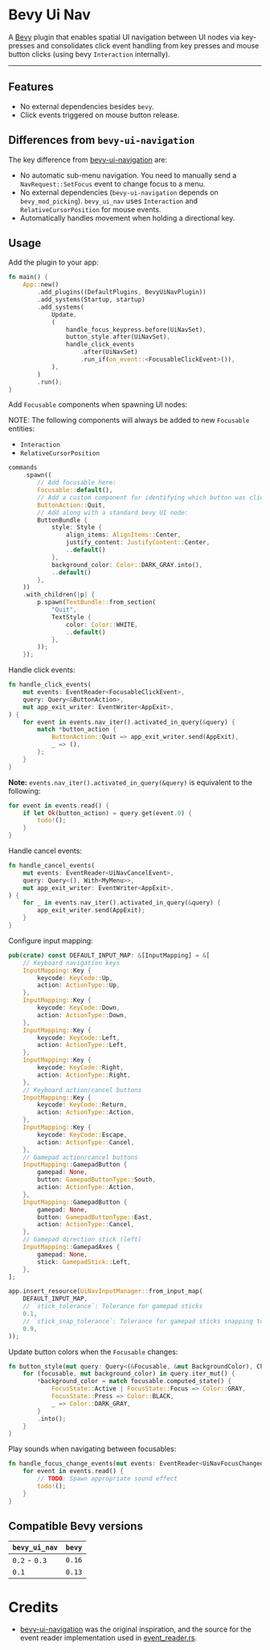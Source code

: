 # Bevy Ui Nav

A [Bevy](https://bevyengine.org/) plugin that enables spatial UI navigation between UI nodes via key-presses and
consolidates click event handling from key presses and mouse button clicks (using bevy `Interaction` internally).

---


## Features

- No external dependencies besides `bevy`.
- Click events triggered on mouse button release.

## Differences from `bevy-ui-navigation`

The key difference from [bevy-ui-navigation](https://github.com/nicopap/ui-navigation) are:

- No automatic sub-menu navigation. You need to manually send a `NavRequest::SetFocus` event to change focus to a menu.
- No external dependencies (`bevy-ui-navigation` depends on `bevy_mod_picking`). `bevy_ui_nav` uses `Interaction` and
    `RelativeCursorPosition` for mouse events.
- Automatically handles movement when holding a directional key.

## Usage

Add the plugin to your app:

```rust
fn main() {
    App::new()
        .add_plugins((DefaultPlugins, BevyUiNavPlugin))
        .add_systems(Startup, startup)
        .add_systems(
            Update,
            (
                handle_focus_keypress.before(UiNavSet),
                button_style.after(UiNavSet),
                handle_click_events
                    .after(UiNavSet)
                    .run_if(on_event::<FocusableClickEvent>()),
            ),
        )
        .run();
}
```

Add `Focusable` components when spawning UI nodes:

NOTE: The following components will always be added to new `Focusable` entities:

- `Interaction`
- `RelativeCursorPosition`

```rust
commands
    .spawn((
        // Add focusable here:
        Focusable::default(),
        // Add a custom component for identifying which button was clicked:
        ButtonAction::Quit,
        // Add along with a standard bevy UI node:
        ButtonBundle {
            style: Style {
                align_items: AlignItems::Center,
                justify_content: JustifyContent::Center,
                ..default()
            },
            background_color: Color::DARK_GRAY.into(),
            ..default()
        },
    ))
    .with_children(|p| {
        p.spawn(TextBundle::from_section(
            "Quit",
            TextStyle {
                color: Color::WHITE,
                ..default()
            },
        ));
    });
```

Handle click events:

```rust
fn handle_click_events(
    mut events: EventReader<FocusableClickEvent>,
    query: Query<&ButtonAction>,
    mut app_exit_writer: EventWriter<AppExit>,
) {
    for event in events.nav_iter().activated_in_query(&query) {
        match *button_action {
            ButtonAction::Quit => app_exit_writer.send(AppExit),
            _ => (),
        };
    }
}
```

**Note:** `events.nav_iter().activated_in_query(&query)` is equivalent to the following:

```rust
for event in events.read() {
    if let Ok(button_action) = query.get(event.0) {
        todo!();
    }
}
```

Handle cancel events:

```rust
fn handle_cancel_events(
    mut events: EventReader<UiNavCancelEvent>,
    query: Query<(), With<MyMenu>>,
    mut app_exit_writer: EventWriter<AppExit>,
) {
    for _ in events.nav_iter().activated_in_query(&query) {
        app_exit_writer.send(AppExit);
    }
}
```

Configure input mapping:

```rust
pub(crate) const DEFAULT_INPUT_MAP: &[InputMapping] = &[
    // Keyboard navigation keys
    InputMapping::Key {
        keycode: KeyCode::Up,
        action: ActionType::Up,
    },
    InputMapping::Key {
        keycode: KeyCode::Down,
        action: ActionType::Down,
    },
    InputMapping::Key {
        keycode: KeyCode::Left,
        action: ActionType::Left,
    },
    InputMapping::Key {
        keycode: KeyCode::Right,
        action: ActionType::Right,
    },
    // Keyboard action/cancel buttons
    InputMapping::Key {
        keycode: KeyCode::Return,
        action: ActionType::Action,
    },
    InputMapping::Key {
        keycode: KeyCode::Escape,
        action: ActionType::Cancel,
    },
    // Gamepad action/cancel buttons
    InputMapping::GamepadButton {
        gamepad: None,
        button: GamepadButtonType::South,
        action: ActionType::Action,
    },
    InputMapping::GamepadButton {
        gamepad: None,
        button: GamepadButtonType::East,
        action: ActionType::Cancel,
    },
    // Gamepad direction stick (left)
    InputMapping::GamepadAxes {
        gamepad: None,
        stick: GamepadStick::Left,
    },
];

app.insert_resource(UiNavInputManager::from_input_map(
    DEFAULT_INPUT_MAP,
    // `stick_tolerance`: Tolerance for gamepad sticks
    0.1,
    // `stick_snap_tolerance`: Tolerance for gamepad sticks snapping to a specified direction
    0.9,
));
```

Update button colors when the `Focusable` changes:

```rust
fn button_style(mut query: Query<(&Focusable, &mut BackgroundColor), Changed<Focusable>>) {
    for (focusable, mut background_color) in query.iter_mut() {
        *background_color = match focusable.computed_state() {
            FocusState::Active | FocusState::Focus => Color::GRAY,
            FocusState::Press => Color::BLACK,
            _ => Color::DARK_GRAY,
        }
        .into();
    }
}
```

Play sounds when navigating between focusables:

```rust
fn handle_focus_change_events(mut events: EventReader<UiNavFocusChangedEvent>) {
    for event in events.read() {
        // TODO: Spawn appropriate sound effect
        todo!();
    }
}
```

## Compatible Bevy versions

| `bevy_ui_nav`   | `bevy` |
|:----------------|:-------|
| `0.2` - `0.3`   | `0.16` |
| `0.1`           | `0.13` |

# Credits

- [bevy-ui-navigation](https://github.com/nicopap/ui-navigation) was the original inspiration, and the source for the
  event reader implementation used in [event_reader.rs](src/event_reader.rs).
